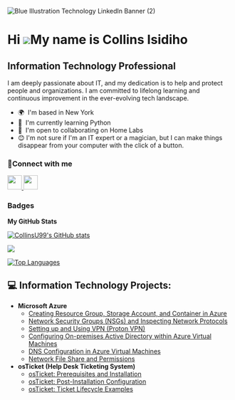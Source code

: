 ![Blue Illustration Technology LinkedIn Banner (2)](https://github.com/CollinsU99/CollinsU99/assets/124742607/2f48ee3a-08e6-470f-92da-c1296c9ae7d1)

Hi ![](https://user-images.githubusercontent.com/18350557/176309783-0785949b-9127-417c-8b55-ab5a4333674e.gif)My name is Collins Isidiho
=======================================================================================================================================

Information Technology Professional
-----------------------------------

I am deeply passionate about IT, and my dedication is to help and protect people and organizations. I am committed to lifelong learning and continuous improvement in the ever-evolving tech landscape.

* 🌍  I'm based in New York
* 🧠  I'm currently learning Python
* 🤝  I'm open to collaborating on Home Labs
* 😊  I'm not sure if I'm an IT expert or a magician, but I can make things disappear from your computer with the click of a button.


### 🤳Connect with me

<p align="left"> <a href="https://www.github.com/CollinsU99" target="_blank" rel="noreferrer"> <picture> <source media="(prefers-color-scheme: dark)" srcset="https://raw.githubusercontent.com/danielcranney/readme-generator/main/public/icons/socials/github-dark.svg" /> <source media="(prefers-color-scheme: light)" srcset="https://raw.githubusercontent.com/danielcranney/readme-generator/main/public/icons/socials/github.svg" /> <img src="https://raw.githubusercontent.com/danielcranney/readme-generator/main/public/icons/socials/github.svg" width="32" height="32" /> </picture> </a> <a href="https://www.linkedin.com/in/collins-isidiho" target="_blank" rel="noreferrer"> <picture> <source media="(prefers-color-scheme: dark)" srcset="https://raw.githubusercontent.com/danielcranney/readme-generator/main/public/icons/socials/linkedin-dark.svg" /> <source media="(prefers-color-scheme: light)" srcset="https://raw.githubusercontent.com/danielcranney/readme-generator/main/public/icons/socials/linkedin.svg" /> <img src="https://raw.githubusercontent.com/danielcranney/readme-generator/main/public/icons/socials/linkedin.svg" width="32" height="32" /> </picture> </a></p>

### Badges

<b>My GitHub Stats</b>

<a href="http://www.github.com/CollinsU99"><img src="https://github-readme-stats.vercel.app/api?username=CollinsU99&show_icons=true&hide=&count_private=true&title_color=3382ed&text_color=ffffff&icon_color=3382ed&bg_color=000000&hide_border=true&show_icons=true" alt="CollinsU99's GitHub stats" /></a>

<a href="http://www.github.com/CollinsU99"><img src="https://github-readme-streak-stats.herokuapp.com/?user=CollinsU99&stroke=ffffff&background=000000&ring=3382ed&fire=3382ed&currStreakNum=ffffff&currStreakLabel=3382ed&sideNums=ffffff&sideLabels=ffffff&dates=ffffff&hide_border=true" /></a>

<a href="https://github.com/CollinsU99" align="left"><img src="https://github-readme-stats.vercel.app/api/top-langs/?username=CollinsU99&langs_count=10&title_color=3382ed&text_color=ffffff&icon_color=3382ed&bg_color=000000&hide_border=true&locale=en&custom_title=Top%20%Languages" alt="Top Languages" /></a>
<h2>💻 Information Technology Projects:</h2>

- <b>Microsoft Azure</b>
  - [Creating Resource Group, Storage Account, and Container in Azure](https://github.com/CollinsU99/Creating-Resource-Group-Storage-Account-and-Container-in-Azure)
  - [Network Security Groups (NSGs) and Inspecting Network Protocols](https://github.com/CollinsU99/azure-network-protocols)
  - [Setting up and Using VPN (Proton VPN)](https://github.com/CollinsU99/Setting-up-and-Using-VPN)
  - [Configuring On-premises Active Directory within Azure Virtual Machines](https://github.com/CollinsU99/configure-ad)
  - [DNS Configuration in Azure Virtual Machines](https://github.com/CollinsU99/DNS-Configuration-in-Azure-Virtual-Machines)
  - [Network File Share and Permissions](https://github.com/CollinsU99/Network-File-Share-and-Permissions)
- <b>osTicket (Help Desk Ticketing System)</b>
  - [osTicket: Prerequisites and Installation](https://github.com/CollinsU99/osticket-prereqs)
  - [osTicket: Post-Installation Configuration](https://github.com/CollinsU99/post-install-config)
  - [osTicket: Ticket Lifecycle Examples](https://github.com/CollinsU99/ticket-lifecycle)
